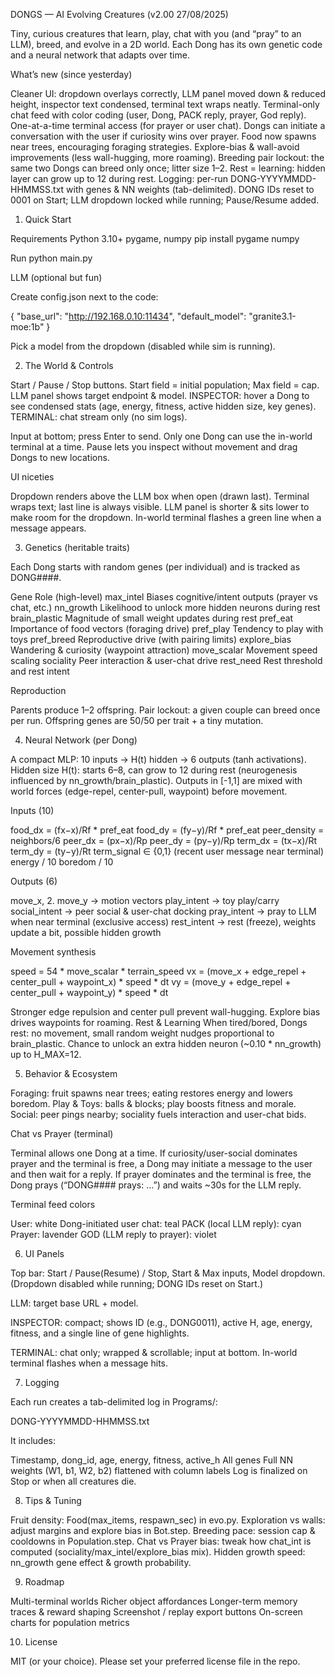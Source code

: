 DONGS — AI Evolving Creatures (v2.00 27/08/2025)

Tiny, curious creatures that learn, play, chat with you (and “pray” to an LLM), breed, and evolve in a 2D world. Each Dong has its own genetic code and a neural network that adapts over time.

What’s new (since yesterday)

Cleaner UI: dropdown overlays correctly, LLM panel moved down & reduced height, inspector text condensed, terminal text wraps neatly.
Terminal-only chat feed with color coding (user, Dong, PACK reply, prayer, God reply).
One-at-a-time terminal access (for prayer or user chat).
Dongs can initiate a conversation with the user if curiosity wins over prayer.
Food now spawns near trees, encouraging foraging strategies.
Explore-bias & wall-avoid improvements (less wall-hugging, more roaming).
Breeding pair lockout: the same two Dongs can breed only once; litter size 1–2.
Rest = learning: hidden layer can grow up to 12 during rest.
Logging: per-run DONG-YYYYMMDD-HHMMSS.txt with genes & NN weights (tab-delimited).
DONG IDs reset to 0001 on Start; LLM dropdown locked while running; Pause/Resume added.

1) Quick Start

Requirements
Python 3.10+
pygame, numpy
pip install pygame numpy

Run
python main.py

LLM (optional but fun)

Create config.json next to the code:

{
  "base_url": "http://192.168.0.10:11434",
  "default_model": "granite3.1-moe:1b"
}


Pick a model from the dropdown (disabled while sim is running).

2) The World & Controls

Start / Pause / Stop buttons.
Start field = initial population; Max field = cap.
LLM panel shows target endpoint & model.
INSPECTOR: hover a Dong to see condensed stats (age, energy, fitness, active hidden size, key genes).
TERMINAL: chat stream only (no sim logs).

Input at bottom; press Enter to send.
Only one Dong can use the in-world terminal at a time.
Pause lets you inspect without movement and drag Dongs to new locations.

UI niceties

Dropdown renders above the LLM box when open (drawn last).
Terminal wraps text; last line is always visible.
LLM panel is shorter & sits lower to make room for the dropdown.
In-world terminal flashes a green line when a message appears.

3) Genetics (heritable traits)

Each Dong starts with random genes (per individual) and is tracked as DONG####.

Gene	Role (high-level)
max_intel	Biases cognitive/intent outputs (prayer vs chat, etc.)
nn_growth	Likelihood to unlock more hidden neurons during rest
brain_plastic	Magnitude of small weight updates during rest
pref_eat	Importance of food vectors (foraging drive)
pref_play	Tendency to play with toys
pref_breed	Reproductive drive (with pairing limits)
explore_bias	Wandering & curiosity (waypoint attraction)
move_scalar	Movement speed scaling
sociality	Peer interaction & user-chat drive
rest_need	Rest threshold and rest intent

Reproduction

Parents produce 1–2 offspring.
Pair lockout: a given couple can breed once per run.
Offspring genes are 50/50 per trait + a tiny mutation.

4) Neural Network (per Dong)

A compact MLP: 10 inputs → H(t) hidden → 6 outputs (tanh activations).
Hidden size H(t): starts 6–8, can grow to 12 during rest (neurogenesis influenced by nn_growth/brain_plastic).
Outputs in [-1,1] are mixed with world forces (edge-repel, center-pull, waypoint) before movement.

Inputs (10)

food_dx = (fx−x)/Rf * pref_eat
food_dy = (fy−y)/Rf * pref_eat
peer_density = neighbors/6
peer_dx = (px−x)/Rp
peer_dy = (py−y)/Rp
term_dx = (tx−x)/Rt
term_dy = (ty−y)/Rt
term_signal ∈ {0,1} (recent user message near terminal)
energy / 10
boredom / 10

Outputs (6)

move_x, 2. move_y → motion vectors
play_intent → toy play/carry
social_intent → peer social & user-chat docking
pray_intent → pray to LLM when near terminal (exclusive access)
rest_intent → rest (freeze), weights update a bit, possible hidden growth

Movement synthesis

speed = 54 * move_scalar * terrain_speed
vx = (move_x + edge_repel + center_pull + waypoint_x) * speed * dt
vy = (move_y + edge_repel + center_pull + waypoint_y) * speed * dt


Stronger edge repulsion and center pull prevent wall-hugging.
Explore bias drives waypoints for roaming.
Rest & Learning
When tired/bored, Dongs rest: no movement, small random weight nudges proportional to brain_plastic.
Chance to unlock an extra hidden neuron (~0.10 * nn_growth) up to H_MAX=12.

5) Behavior & Ecosystem

Foraging: fruit spawns near trees; eating restores energy and lowers boredom.
Play & Toys: balls & blocks; play boosts fitness and morale.
Social: peer pings nearby; sociality fuels interaction and user-chat bids.

Chat vs Prayer (terminal)

Terminal allows one Dong at a time.
If curiosity/user-social dominates prayer and the terminal is free, a Dong may initiate a message to the user and then wait for a reply.
If prayer dominates and the terminal is free, the Dong prays (“DONG#### prays: …”) and waits ~30s for the LLM reply.

Terminal feed colors

User: white
Dong-initiated user chat: teal
PACK (local LLM reply): cyan
Prayer: lavender
GOD (LLM reply to prayer): violet

6) UI Panels

Top bar: Start / Pause(Resume) / Stop, Start & Max inputs, Model dropdown.
(Dropdown disabled while running; DONG IDs reset on Start.)

LLM: target base URL + model.

INSPECTOR: compact; shows ID (e.g., DONG0011), active H, age, energy, fitness, and a single line of gene highlights.

TERMINAL: chat only; wrapped & scrollable; input at bottom.
In-world terminal flashes when a message hits.

7) Logging

Each run creates a tab-delimited log in Programs/:

DONG-YYYYMMDD-HHMMSS.txt

It includes:

Timestamp, dong_id, age, energy, fitness, active_h
All genes
Full NN weights (W1, b1, W2, b2) flattened with column labels
Log is finalized on Stop or when all creatures die.

8) Tips & Tuning

Fruit density: Food(max_items, respawn_sec) in evo.py.
Exploration vs walls: adjust margins and explore bias in Bot.step.
Breeding pace: session cap & cooldowns in Population.step.
Chat vs Prayer bias: tweak how chat_int is computed (sociality/max_intel/explore_bias mix).
Hidden growth speed: nn_growth gene effect & growth probability.

9) Roadmap

Multi-terminal worlds
Richer object affordances
Longer-term memory traces & reward shaping
Screenshot / replay export buttons
On-screen charts for population metrics

10) License

MIT (or your choice). Please set your preferred license file in the repo.
